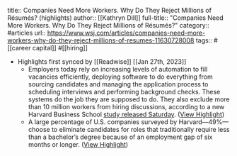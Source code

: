 title:: Companies Need More Workers. Why Do They Reject Millions of Résumés? (highlights)
author:: [[Kathryn Dill]]
full-title:: "Companies Need More Workers. Why Do They Reject Millions of Résumés?"
category:: #articles
url:: https://www.wsj.com/articles/companies-need-more-workers-why-do-they-reject-millions-of-resumes-11630728008
tags:: #[[career capital]] #[[hiring]]

- Highlights first synced by [[Readwise]] [[Jan 27th, 2023]]
	- Employers today rely on increasing levels of automation to fill vacancies efficiently, deploying software to do everything from sourcing candidates and managing the application process to scheduling interviews and performing background checks. These systems do the job they are supposed to do. They also exclude more than 10 million workers from hiring discussions, according to a new Harvard Business School [study released Saturday](https://www.hbs.edu/managing-the-future-of-work/Documents/research/hiddenworkers09032021.pdf). ([View Highlight](https://read.readwise.io/read/01gqr3rh9251v7prwe9x47w5cg))
	- A large percentage of U.S. companies surveyed by Harvard—49%—choose to eliminate candidates for roles that traditionally require less than a bachelor’s degree because of an employment gap of six months or longer. ([View Highlight](https://read.readwise.io/read/01gqr3s6cpxd7kvsppab664wkf))